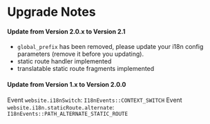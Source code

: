 # Upgrade Notes

#### Update from Version 2.0.x to Version 2.1
- `global_prefix` has been removed, please update your i18n config parameters (remove it before you updating).
- static route handler implemented
- translatable static route fragments implemented

#### Update from Version 1.x to Version 2.0.0
Event `website.i18nSwitch`: `I18nEvents::CONTEXT_SWITCH`
Event `website.i18n.staticRoute.alternate`: `I18nEvents::PATH_ALTERNATE_STATIC_ROUTE`